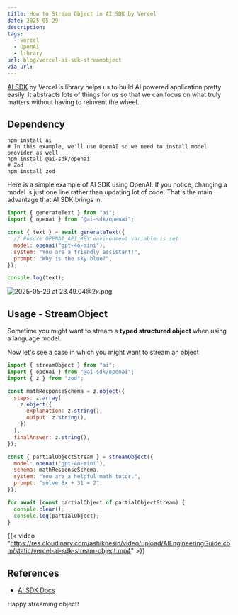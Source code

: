 ```yaml
---
title: How to Stream Object in AI SDK by Vercel
date: 2025-05-29
description: 
tags:
  - vercel
  - OpenAI
  - library
url: blog/vercel-ai-sdk-streamobject
via_url:
---
```

[AI SDK](https://ai-sdk.dev/) by Vercel is library helps us to build AI powered application pretty easily. It abstracts lots of things for us so that we can focus on what truly matters without having to reinvent the wheel.


## Dependency

```shell
npm install ai
# In this example, we'll use OpenAI so we need to install model provider as well
npm install @ai-sdk/openai
# Zod
npm install zod
```


Here is a simple example of AI SDK using OpenAI. If you notice, changing a model is just one line rather than updating lot of code. That's the main advantage that AI SDK brings in.

```js
import { generateText } from "ai";
import { openai } from "@ai-sdk/openai";

const { text } = await generateText({
  // Ensure OPENAI_API_KEY environment variable is set
  model: openai("gpt-4o-mini"),
  system: "You are a friendly assistant!",
  prompt: "Why is the sky blue?",
});

console.log(text);
```

![2025-05-29 at 23.49.04@2x.png](https://images.nesin.io/f_auto,q_auto/qblog/AIEngineerGuide/images/2025-05/2025-05-29-at-23.49.04-at-2x.png)
## Usage - StreamObject


Sometime you might want to stream a **typed structured object**  when using a language model.

Now let's see a case in which you might want to stream an object

```js
import { streamObject } from "ai";
import { openai } from "@ai-sdk/openai";
import { z } from "zod";

const mathResponseSchema = z.object({
  steps: z.array(
    z.object({
      explanation: z.string(),
      output: z.string(),
    })
  ),
  finalAnswer: z.string(),
});

const { partialObjectStream } = streamObject({
  model: openai("gpt-4o-mini"),
  schema: mathResponseSchema,
  system: "You are a helpful math tutor.",
  prompt: "solve 8x + 31 = 2",
});

for await (const partialObject of partialObjectStream) {
  console.clear();
  console.log(partialObject);
}

```

{{< video "https://res.cloudinary.com/ashiknesin/video/upload/AIEngineeringGuide.com/static/vercel-ai-sdk-stream-object.mp4"  >}}

## References
- [AI SDK Docs](https://ai-sdk.dev/docs/reference/ai-sdk-core/stream-object#streamobject)

Happy streaming object!
